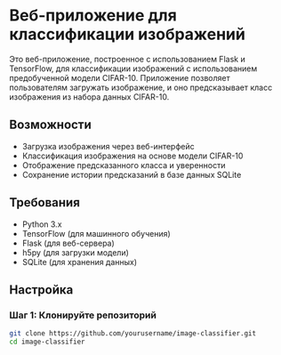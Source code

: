 # Веб-приложение для классификации изображений

Это веб-приложение, построенное с использованием Flask и TensorFlow, для классификации изображений с использованием предобученной модели CIFAR-10. Приложение позволяет пользователям загружать изображение, и оно предсказывает класс изображения из набора данных CIFAR-10.

## Возможности

- Загрузка изображения через веб-интерфейс
- Классификация изображения на основе модели CIFAR-10
- Отображение предсказанного класса и уверенности
- Сохранение истории предсказаний в базе данных SQLite

## Требования

- Python 3.x
- TensorFlow (для машинного обучения)
- Flask (для веб-сервера)
- h5py (для загрузки модели)
- SQLite (для хранения данных)

## Настройка

### Шаг 1: Клонируйте репозиторий

```bash
git clone https://github.com/yourusername/image-classifier.git
cd image-classifier
